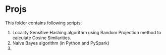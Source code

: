 # Projs

This folder contains following scripts:
1. Locality Sensitive Hashing algorithm using Random Projection method to calculate Cosine Similarities.
2. Naive Bayes algorithm (in Python and PySpark)
3. 
